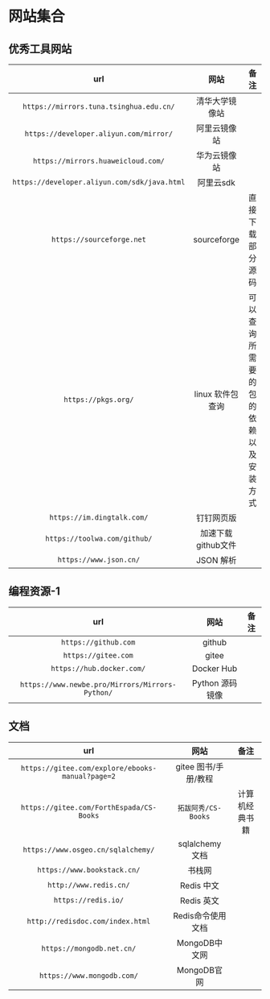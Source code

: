 # 网站集合

## 优秀工具网站

| url | 网站 | 备注 |
| :-: | :-: | :-: |
| `https://mirrors.tuna.tsinghua.edu.cn/` | 清华大学镜像站 |  |
| `https://developer.aliyun.com/mirror/` | 阿里云镜像站 |  |
| `https://mirrors.huaweicloud.com/` | 华为云镜像站 |  |
| `https://developer.aliyun.com/sdk/java.html` | 阿里云sdk |  |
| `https://sourceforge.net` | sourceforge | 直接下载部分源码 |
| `https://pkgs.org/` | linux 软件包查询 | 可以查询所需要的包的依赖以及安装方式 |
| `https://im.dingtalk.com/` | 钉钉网页版 |  |
| `https://toolwa.com/github/` | 加速下载github文件 |
| `https://www.json.cn/` | JSON 解析 | |

## 编程资源-1

| url | 网站 | 备注 |
| :-: | :-: | :-: |
| `https://github.com` | github |  |
| `https://gitee.com` | gitee |  |
| `https://hub.docker.com/` | Docker Hub |  |
| `https://www.newbe.pro/Mirrors/Mirrors-Python/` | Python 源码镜像 |  |

## 文档

| url | 网站 | 备注 |
| :-: | :-: | :-: |
| `https://gitee.com/explore/ebooks-manual?page=2` | gitee 图书/手册/教程 |  |
| `https://gitee.com/ForthEspada/CS-Books` | `拓跋阿秀/CS-Books` | 计算机经典书籍 |
| `https://www.osgeo.cn/sqlalchemy/` | sqlalchemy 文档 |  |
| `https://www.bookstack.cn/` | 书栈网 |  |
| `http://www.redis.cn/` | Redis 中文 |  |
| `https://redis.io/` | Redis 英文 |  |
| `http://redisdoc.com/index.html` | Redis命令使用文档 |  |
| `https://mongodb.net.cn/` | MongoDB中文网 |  |
| `https://www.mongodb.com/` | MongoDB官网 |  |
